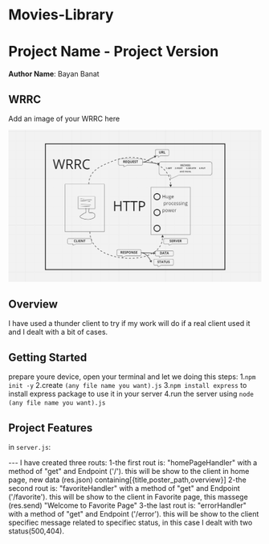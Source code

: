 # Movies-Library
# Project Name - Project Version

**Author Name**: Bayan Banat

## WRRC
Add an image of your WRRC here

![WRRC](WRRC.png)

## Overview
I have used a thunder client to try if my work will
 do if a real client used it and I dealt with a bit of cases.

## Getting Started
<!-- What are the steps that a user must take in order to build this app on their own machine and get it running? -->

prepare youre device, open your terminal and let we doing this steps:
1.`npm init -y` 
2.create `(any file name you want).js` 
3.`npm install express` to install express package to use it in your server
4.run the server using `node (any file name you want).js`

## Project Features
<!-- What are the features included in you app -->

in `server.js`:

--- I have created three routs:
   1-the first rout is: "homePageHandler" with a method of "get" and Endpoint ('/'). this will be show to the client in home page, new data (res.json) containing[{title,poster_path,overview}]
   2-the second rout is: "favoriteHandler" with a method of "get" and Endpoint ('/favorite'). this will be show to the client in Favorite page, this massege (res.send) "Welcome to Favorite Page"
   3-the last rout is: "errorHandler" with a method of "get" and Endpoint ('/error'). this will be show to the client specifiec message related to specifiec status, in this case I dealt with two status(500,404).
   